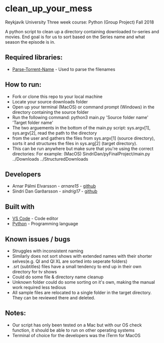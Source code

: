 # clean_up_your_mess
Reykjavík University
Three week course: Python (Group Project)
Fall 2018

A python script to clean up a directory containing downloaded tv-series and movies.
End goal is for us to sort based on the Series name and what season the episode is in.

## Required libraries:
* [Parse-Torrent-Name](https://github.com/divijbindlish/parse-torrent-name#parse-torrent-name-) - Used to parse the filenames

## How to run:
* Fork or clone this repo to your local machine
* Locate your source downloads folder
* Open up your terminal (MacOS) or command prompt (Windows) in the directory containing the source folder
* Run the following command: python3 main.py 'Source folder name' 'Target folder name'
* The two arguements in the bottom of the main.py script: sys.argv[1], sys.argv[2], read the path to the directory
* from the user and gathers the files from sys.argv[1] (source directory), sorts it and structures the files in sys.arg[2] (target directory).
* This can be run anywhere but make sure that you're using the correct directories: For example: (MacOS) SindriDan/pyFinalProject/main.py ../Downloads ../StructuredDownloads
 


## Developers
* Arnar Pálmi Elvarsson - *arnare15* - [github](https://github.com/arnarish)
* Sindri Dan Garðarsson - *sindrig17* - [github](https://github.com/sindridan)

## Built with
* [VS Code](https://code.visualstudio.com/Download) - Code editor
* [Python](https://www.python.org/) - Programming language

## Known issues / bugs
* Struggles with inconsistent naming
* Similarly does not sort shows with extended names with their shorter selves(e.g. QI and QI XL are sorted into seperate folders)
* .srt (subtitles) files have a small tendency to end up in their own directory for tv shows
* Could do some file & directory name cleanup
* Unknown folder could do some sorting on it's own, making the manual work required less tedious
* All sample files are relocated to a single folder in the target directory. They can be reviewed there and deleted.

## Notes:
* Our script has only been tested on a Mac but with our OS check function, it should be able to run on other operating systems
* Terminal of choice for the developers was the iTerm for MacOS